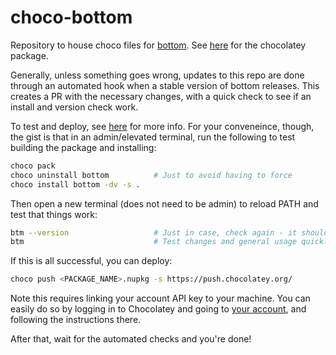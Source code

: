 # choco-bottom

Repository to house choco files for [bottom](https://github.com/ClementTsang/bottom). See [here](https://community.chocolatey.org/packages/bottom) for the chocolatey package.

Generally, unless something goes wrong, updates to this repo are done through an automated hook when a stable version of bottom releases. This creates a PR with the necessary changes, with a quick check to see if an install and version check work.

To test and deploy, see [here](https://chocolatey.org/courses/creating-chocolatey-packages/building-testing-and-pushing) for more info. For your conveneince, though, the gist is that in an admin/elevated terminal, run the following to test building the package and installing:

```bash
choco pack
choco uninstall bottom          # Just to avoid having to force
choco install bottom -dv -s .
```

Then open a new terminal (does not need to be admin) to reload PATH and test that things work:

```bash
btm --version                   # Just in case, check again - it should match the new version
btm                             # Test changes and general usage quickly
```

If this is all successful, you can deploy:

```bash
choco push <PACKAGE_NAME>.nupkg -s https://push.chocolatey.org/
```

Note this requires linking your account API key to your machine. You can easily do so by logging in to Chocolatey and going to [your account](https://community.chocolatey.org/account), and following the instructions there.

After that, wait for the automated checks and you're done!

